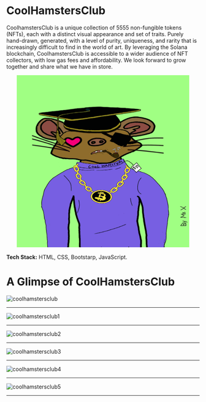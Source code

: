 # CoolHamstersClub

<p> CoolhamstersClub is a unique collection of 5555 non-fungible tokens (NFTs), each with a distinct visual appearance and set of traits. Purely hand-drawn, generated, with a level of purity, uniqueness, and rarity that is increasingly difficult to find in the world of art. By leveraging the Solana blockchain, CoolhamstersClub is accessible to a wider audience of NFT collectors, with low gas fees and affordability. We look forward to grow together and share what we have in store.</p>

<p align="center"><img width="450" heigth="650" src="./assets/images/cool-hams.gif" alt="Cool-Hams"></p>

**Tech Stack:** HTML, CSS, Bootstarp, JavaScript.

# A Glimpse of CoolHamstersClub

![coolhamstersclub](https://github.com/TahiR-ManzooR-110/CoolHamstersClub/assets/105231493/f72b6426-1d2c-4c2f-a39f-b43ec089780d)
<hr>

![coolhamstersclub1](https://github.com/TahiR-ManzooR-110/CoolHamstersClub/assets/105231493/94e304cd-77a2-4c02-9f78-161c92c04aef)
<hr>

![coolhamstersclub2](https://github.com/TahiR-ManzooR-110/CoolHamstersClub/assets/105231493/5e15d9e7-49b5-4f26-8130-ac6efd271446)
<hr>

![coolhamstersclub3](https://github.com/TahiR-ManzooR-110/CoolHamstersClub/assets/105231493/98b38a6f-aad3-42aa-b7b7-5bab85a1c466)
<hr>

![coolhamstersclub4](https://github.com/TahiR-ManzooR-110/CoolHamstersClub/assets/105231493/b20244e5-cb6f-46d0-8e10-dd03c4bc0f85)
<hr>

![coolhamstersclub5](https://github.com/TahiR-ManzooR-110/CoolHamstersClub/assets/105231493/5b615d6c-b136-4b14-9975-1104ee16eb96)
<hr>
